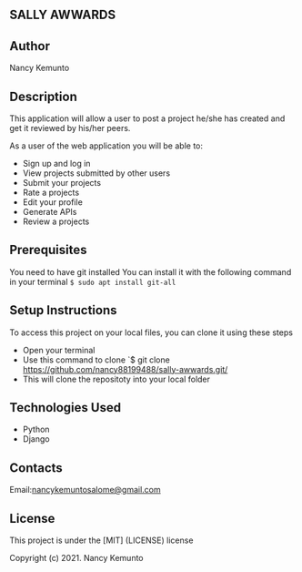 ## SALLY AWWARDS

## Author

Nancy Kemunto

## Description

This application will allow a user to post a project he/she has created and get it reviewed by his/her peers.

As a user of the web application you will be able to:

* Sign up and log in
* View projects submitted by other users
* Submit your projects
* Rate a projects
* Edit your profile
* Generate APIs
* Review a projects

## Prerequisites

You need to have git installed You can install it with the following command in your terminal `$ sudo apt install git-all`

## Setup Instructions

To access this project on your local files, you can clone it using these steps

- Open your terminal
- Use this command to clone `$ git clone https://github.com/nancy88199488/sally-awwards.git/
- This will clone the repositoty into your local folder

## Technologies Used

- Python
- Django

## Contacts

Email:nancykemuntosalome@gmail.com

## License

This project is under the [MIT] (LICENSE) license

Copyright (c) 2021. Nancy Kemunto
